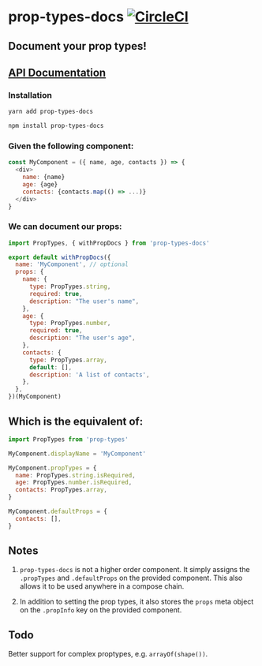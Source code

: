 # prop-types-docs [![CircleCI](https://circleci.com/gh/farism/prop-types-docs.svg?style=svg)](https://circleci.com/gh/farism/prop-types-docs)

## Document your prop types!

## [API Documentation](https://github.com/farism/prop-types-docs/blob/master/API.md)

### Installation

```sh
yarn add prop-types-docs
```

```sh
npm install prop-types-docs
```

### Given the following component:

```js
const MyComponent = ({ name, age, contacts }) => {
  <div>
    name: {name}
    age: {age}
    contacts: {contacts.map(() => ...)}
  </div>
}
```

### We can document our props:

```js
import PropTypes, { withPropDocs } from 'prop-types-docs'

export default withPropDocs({
  name: 'MyComponent', // optional
  props: {
    name: {
      type: PropTypes.string,
      required: true,
      description: "The user's name",
    },
    age: {
      type: PropTypes.number,
      required: true,
      description: "The user's age",
    },
    contacts: {
      type: PropTypes.array,
      default: [],
      description: 'A list of contacts',
    },
  },
})(MyComponent)
```

## Which is the equivalent of:

```js
import PropTypes from 'prop-types'

MyComponent.displayName = 'MyComponent'

MyComponent.propTypes = {
  name: PropTypes.string.isRequired,
  age: PropTypes.number.isRequired,
  contacts: PropTypes.array,
}

MyComponent.defaultProps = {
  contacts: [],
}
```

## Notes

1. `prop-types-docs` is not a higher order component. It simply assigns the `.propTypes` and `.defaultProps` on the provided component. This also allows it to be used anywhere in a compose chain.

2. In addition to setting the prop types, it also stores the `props` meta object on the `.propInfo` key on the provided component.

## Todo

Better support for complex proptypes, e.g. `arrayOf(shape())`.
